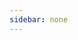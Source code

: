 ```yaml
---
sidebar: none
---
```

<Card :dataSource="dataSource"></Card>
<script>
export default {
  data() {
    return {
      dataSource: [
        {
          url: '/views/javaweb/javaweb.html',
          title: 'Java web基础',
          content: 'Java web 基础学习笔记'
        },
        {
          url: '/views/linux/linux.html',
          title: 'Linux',
          content: 'linux 学习笔记'
        },
        {
          url: '/views/redis/redis.html',
          title: 'Redis',
          content: 'Redis 学习笔记'
        },
        {
          url: '/views/springboot/springboot.html',
          title: 'SpringBoot',
          content: 'SpringBoot 学习笔记'
        },
        {
          url: '/views/docker/docker.html',
          title: 'Docker',
          content: 'Docker 学习笔记'
      }]
    }
  }
}
</script>